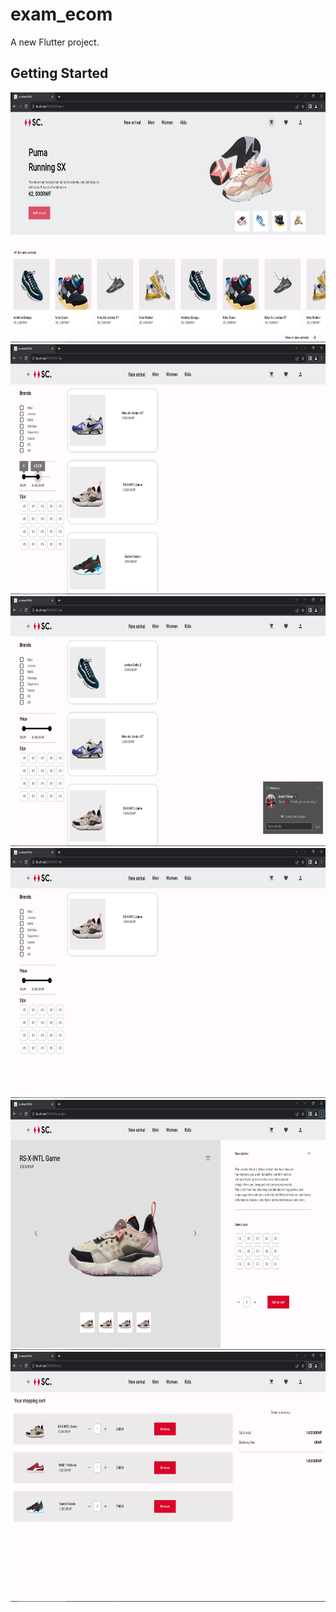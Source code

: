 # exam_ecom

A new Flutter project.

## Getting Started

<img src = "https://github.com/Zimil-Patel/exam_ecom/blob/master/snaps/home.png" height = "400">

<img src = "https://github.com/Zimil-Patel/exam_ecom/blob/master/snaps/filter1.png" height = "400">

<img src = "https://github.com/Zimil-Patel/exam_ecom/blob/master/snaps/filter2.png" height = "400">

<img src = "https://github.com/Zimil-Patel/exam_ecom/blob/master/snaps/filter3.png" height = "400">

<img src = "https://github.com/Zimil-Patel/exam_ecom/blob/master/snaps/product.png" height = "400">

<img src = "https://github.com/Zimil-Patel/exam_ecom/blob/master/snaps/cart.png" height = "400">
